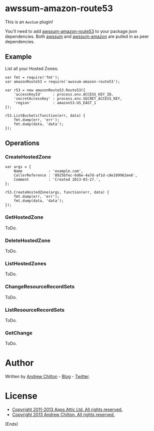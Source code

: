 # awssum-amazon-route53 #

This is an ```AwsSum``` plugin!

You'll need to add [awssum-amazon-route53](https://github.com/awssum/awssum-amazon-route53/) to your package.json
dependencies. Both [awssum](https://github.com/awssum/awssum/) and
[awssum-amazon](https://github.com/awssum/awssum-amazon/) are pulled in as peer dependencies.

## Example ##

List all your Hosted Zones:

```
var fmt = require('fmt');
var amazonRoute53 = require('awssum-amazon-route53');

var r53 = new amazonRoute53.Route53({
    'accessKeyId'     : process.env.ACCESS_KEY_ID,
    'secretAccessKey' : process.env.SECRET_ACCESS_KEY,
    'region'          : amazonS3.US_EAST_1
});

r53.ListBuckets(function(err, data) {
    fmt.dump(err, 'err');
    fmt.dump(data, 'data');
});
```

## Operations ##

### CreateHostedZone ###

```
var args = {
    Name            : 'example.com',
    CallerReference : '8925bfec-6d6e-4a7d-af1d-c8e109962ee6',
    Comment         : 'Created 2013-03-27.',
};

r53.CreateHostedZone(args, function(err, data) {
    fmt.dump(err, 'err');
    fmt.dump(data, 'data');
});
```

### GetHostedZone ###

ToDo.

### DeleteHostedZone ###

ToDo.

### ListHostedZones ###

ToDo.

### ChangeResourceRecordSets ###

ToDo.

### ListResourceRecordSets ###

ToDo.

### GetChange ###

ToDo.

# Author #

Written by [Andrew Chilton](http://chilts.org/) - [Blog](http://chilts.org/blog/) -
[Twitter](https://twitter.com/andychilton).

# License #

* [Copyright 2011-2013 Apps Attic Ltd.  All rights reserved.](http://appsattic.mit-license.org/2011/)
* [Copyright 2013 Andrew Chilton.  All rights reserved.](http://chilts.mit-license.org/2013/)

(Ends)
